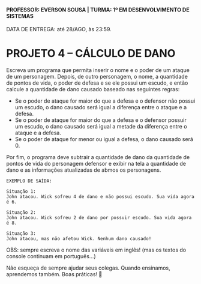 #### PROFESSOR: EVERSON SOUSA | TURMA: 1º EM DESENVOLVIMENTO DE SISTEMAS

DATA DE ENTREGA: até 28/AGO, às 23:59.
# PROJETO 4 – CÁLCULO DE DANO

Escreva um programa que permita inserir o nome e o poder de um ataque de um personagem. Depois, de outro personagem, o nome, a quantidade de pontos de vida, o poder de defesa e se ele possui um escudo, e então calcule a quantidade de dano causado baseado nas seguintes regras:
- Se o poder de ataque for maior do que a defesa e o defensor não possui um escudo, o dano causado será igual a diferença entre o ataque e a defesa.
- Se o poder de ataque for maior do que a defesa e o defensor possuir um escudo, o dano causado será igual a metade da diferença entre o ataque e a defesa.
- Se o poder de ataque for menor ou igual a defesa, o dano causado será 0.

Por fim, o programa deve subtrair a quantidade de dano da quantidade de pontos de vida do personagem defensor e exibir na tela a quantidade de dano e as informações atualizadas de abmos os personagens.

```
EXEMPLO DE SAÍDA:

Situação 1:
John atacou. Wick sofreu 4 de dano e não possui escudo. Sua vida agora é 6.

Situação 2:
John atacou. Wick sofreu 2 de dano por possuir escudo. Sua vida agora é 8.

Situação 3:
John atacou, mas não afetou Wick. Nenhum dano causado!
```

OBS: sempre escreva o nome das variáveis em inglês! (mas os textos do console continuam em português...)

Não esqueça de sempre ajudar seus colegas. Quando ensinamos, aprendemos também.
Boas práticas! :call_me_hand:
